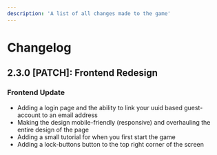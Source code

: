 ```yaml
---
description: 'A list of all changes made to the game'
---
```


# Changelog

## 2.3.0 [PATCH]: Frontend Redesign

### Frontend Update

- Adding a login page and the ability to link your uuid based guest-account to an email address
- Making the design mobile-friendly (responsive) and overhauling the entire design of the page
- Adding a small tutorial for when you first start the game
- Adding a lock-buttons button to the top right corner of the screen
